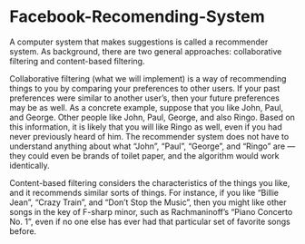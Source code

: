 # Facebook-Recomending-System
A computer system that makes suggestions is called a recommender system. As background, there are two general approaches: collaborative filtering and content-based filtering.

Collaborative filtering (what we will implement) is a way of recommending things to you by comparing your preferences to other users. If your past preferences were similar to another user’s, then your future preferences may be as well. As a concrete example, suppose that you like John, Paul, and George. Other people like John, Paul, George, and also Ringo. Based on this information, it is likely that you will like Ringo as well, even if you had never previously heard of him. The recommender system does not have to understand anything about what “John”, “Paul”, “George”, and “Ringo” are — they could even be brands of toilet paper, and the algorithm would work identically.

Content-based filtering considers the characteristics of the things you like, and it recommends similar sorts of things. For instance, if you like “Billie Jean”, “Crazy Train”, and “Don’t Stop the Music”, then you might like other songs in the key of F-sharp minor, such as Rachmaninoff’s “Piano Concerto No. 1”, even if no one else has ever had that particular set of favorite songs before.
